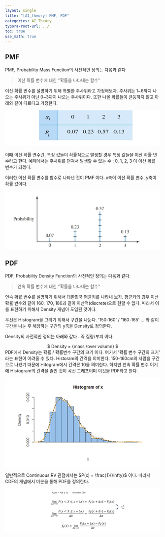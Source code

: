 ```yaml
---
layout: single
title: "[AI_theory] PMF, PDF" 
categories: AI_Theory
typora-root-url: ../
toc: true
use_math: true
---
```


## PMF

PMF, Probability Mass Function의 사전적인 정의는 다음과 같다

> 이산 확률 변수에 대한 "확률을 나타내는 함수"

이산 확률 변수를 설명하기 위해 특별한 주사위라고 가정해보자. 주사위는 1~6까지 나오는 주사위가 아닌 0~3까지 나오는 주사위이다. 또한 나올 확률들이 균등하지 않고 아래와 같이 다르다고 가정한다. 

![image-20240223173226186](/images/2024-02-23-AI_Theory3/image-20240223173226186.png)

이때 이산 확률 변수란, 특정 값들이 확률적으로 발생할 경우 특정 값들을 이산 확률 변수라고 한다. 예제에서는 주사위를 던져서 발생할 수 있는 수 : 0, 1, 2, 3 이 이산 확률 변수가 되겠다. 

이러한 이산 확률 변수를 함수로 나타낸 것이 PMF 이다. x축이 이산 확률 변수, y축이 확률 값이다. 

![image-20240223172807090](/images/2024-02-23-AI_Theory3/image-20240223172807090.png)



## PDF

PDF, Probability Density Function의 사전적인 정의는 다음과 같다. 

> 연속 확률 변수에 대한 "확률을 나타내는 함수"

연속 확률 변수를 설명하기 위해서 대한민국 평균키를 나타내 보자. 평균키의 경우 이산 확률 변수와 같이 160, 170, 180과 같이 이산적(discrete)으로 현할 수 없다. 따라서 이를 표현하기 위해서 Density 개념이 도입된 것이다. 



우선은 Histogram을 그리기 위해서 구간을 나눈다. '150-160' / '160-165' ... 와 같이 구간을 나눈 후 해당하는 구간의 y축을 Density로 정의한다. 

Density의 사전적인 정의는 아래와 같다 . 즉  질량/부피 이다. 

<center>$
Density  = {mass \over volumn}
$</center>
PDF에서 Density는 확률 / 확률변수 구간의 크기 이다. 여기서 '확률 변수 구간의 크기' 라는 표현이 어려울 수 있다. Historam의 간격을 의미한다. 150-160cm의 사람을 구간으로 나눴기 때문에 Hitogram에서 간격은 10을 의미한다. 하지만 연속 확률 변수 이기에 Histogram의 간격을 줄인 것이 곡선 그래프이며 이것을 PDF라고 한다. 



![그림3](/images/2024-02-23-AI_Theory3/그림3.png)



일반적으로 Continuous RV 관점에서는 $P(x) = \frac{1}{\infty}$ 이다. 따라서 CDF의 개념에서 미분을 통해 PDF를 정의한다. 

 ![pdf_calculate](/images/2024-02-23-AI_theory3_pmf_pdf/pdf_calculate.png)

